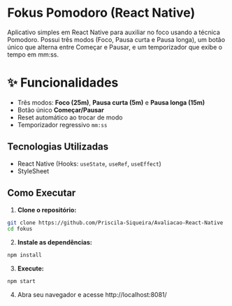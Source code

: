 # Fokus Pomodoro (React Native)

Aplicativo simples em React Native para auxiliar no foco usando a técnica Pomodoro.
Possui três modos (Foco, Pausa curta e Pausa longa), um botão único que alterna entre Começar e Pausar, e um temporizador que exibe o tempo em mm:ss.

# ✨ Funcionalidades

- Três modos: **Foco (25m)**, **Pausa curta (5m)** e **Pausa longa (15m)**
- Botão único **Começar/Pausar**
- Reset automático ao trocar de modo
- Temporizador regressivo `mm:ss`

## Tecnologias Utilizadas
- React Native (Hooks: `useState`, `useRef`, `useEffect`)
- StyleSheet

## Como Executar

1.   **Clone o repositório:**
 ```bash  
git clone https://github.com/Priscila-Siqueira/Avaliacao-React-Native
cd fokus
```
2. **Instale as dependências:**
```bash
npm install
```
3. **Execute:**
```bash
npm start
```
4. Abra seu navegador e acesse http://localhost:8081/




